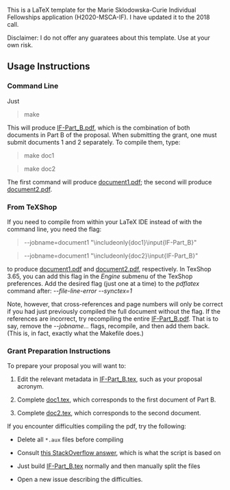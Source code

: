 This is a LaTeX template for the Marie Sklodowska-Curie Individual
Fellowships application (H2020-MSCA-IF). I have updated it to the
2018 call.

Disclaimer: I do not offer any guaratees about this template. Use
at your own risk.

## Usage Instructions

### Command Line

Just

> make

This will produce [IF-Part_B.pdf](IF-Part_B.pdf), which is the
combination of both documents in Part B of the proposal.  When
submitting the grant, one must submit documents 1 and 2
separately. To compile them, type: 

> make doc1 

> make doc2

The first command will produce [document1.pdf](document1.pdf); 
the second will produce [document2.pdf](document2.pdf).

### From TeXShop

If you need to compile from within your LaTeX IDE instead of with the command line, 
you need the flag: 

> --jobname=document1 "\includeonly{doc1}\input{IF-Part_B}"

> --jobname=document1 "\includeonly{doc2}\input{IF-Part_B}"

to produce [document1.pdf](document1.pdf) and [document2.pdf](document2.pdf), respectively. 
In TexShop 3.65, you can add this flag in the _Engine_ submenu of the TexShop preferences. 
Add the desired flag (just one at a time) to the _pdflatex_ command after: 
_--file-line-error --synctex=1_

Note, however, that cross-references and page numbers will only be correct if you had just 
previously compiled the full document without the flag. 
If the references are incorrect, try recompiling the entire [IF-Part_B.pdf](IF-Part_B.pdf). 
That is to say, remove the _--jobname..._ flags, recompile, and then add them back. 
(This is, in fact, exactly what the Makefile does.) 

### Grant Preparation Instructions

To prepare your proposal you will want to:

  1. Edit the relevant metadata in [IF-Part_B.tex](IF-Part_B.tex), 
  such as your proposal acronym.
  
  2. Complete [doc1.tex](doc1.tex), which corresponds to the first
  document of Part B.
  
  3. Complete [doc2.tex](doc2.tex), which corresponds to the second document.


If you encounter difficulties compiling the pdf, try the following:

 * Delete all `*.aux` files before compiling
 
 * Consult [this StackOverflow answer](http://tex.stackexchange.com/a/31366/84485), 
 which is what the script is based on
 
 * Just build [IF-Part_B.tex](IF-Part_B.tex) normally and then manually split the files 
 
 * Open a new issue describing the difficulties.
